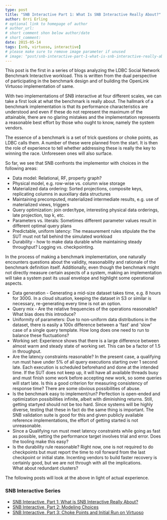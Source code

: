 ```yaml
---
type: post
title: "SNB Interactive Part 1: What Is SNB Interactive Really About?"
author: Orri Erling
# optional link to homepage of author
# author_url: 
# short comment shon below author/date
# short_comment:
date: 2015-05-14
tags: [snb, virtuoso, interactive]
# please make sure to remove image parameter if unused
# image: "post/snb-interactive-part-1-what-is-snb-interactive-really-about/featured.png" 
---
```


This post is the first in a series of blogs analyzing the LDBC Social
Network Benchmark Interactive workload. This is written from the dual
perspective of participating in the benchmark design and of building the
OpenLink Virtuoso implementation of same.    

With two implementations of SNB interactive at four different scales, we
can take a first look at what the benchmark is really about.  The
hallmark of a benchmark implementation is that its
performance characteristics are understood and even if these do not
represent the maximum of the attainable, there are no glaring mistakes
and the implementation represents a reasonable best effort by those who
ought to know, namely the system vendors.

The essence of a benchmark is a set of trick questions or choke points,
as LDBC calls them.  A number of these were planned from the start.  It
is then the role of experience to tell whether addressing these is
really the key to winning the race.  Unforeseen ones will also surface.

So far, we see that SNB confronts the implementor with choices in the
following areas:

* Data model:  Relational, RF, property graph? 
* Physical model, e.g. row-wise vs. column wise storage 
* Materialized data ordering:  Sorted projections, composite keys,
replicating columns in auxxiliary data structures 
* Maintaining precomputed, materialized intermediate results, e.g. use
of materialized views, triggers 
* Query optimization:  join order/type, interesting physical data
orderings, late projection, top k, etc.
* Parameters vs. literals:  Sometimes different parameter values  result
in different optimal query plans
* Predictable, uniform latency:  The measurement rules stipulate the the
SUT must not fall behind the simulated workload 
* Durability - how to make data durable while maintaining steady
throughput?  Logging vs. checkpointing.

In the process of making a benchmark implementation, one
naturally encounters questions about the validity, reasonability and
rationale of the benchmark definition itself.  Additionally, even though
the benchmark might not directly measure certain aspects of a system,
making an implementation will take a system past its usual envelope and
highlight some operational aspects.

* Data generation - Generating a mid-size dataset takes time, e.g. 8
hours for 300G.  In a cloud situation, keeping the dataset in S3 or
similar is necessary, re-generating every time is not an option.
* Query mix - Are the relative frequencies of the operations reasonable?
 What bias does this introduce?
* Uniformity of parameters:  Due to non-uniform data distributions in
the dataset, there is easily a 100x difference between a 'fast' and
'slow' case of a single query template.  How long does one need to run
to balance these fluctuations?
* Working set:  Experience shows that there is a large difference
between almost warm and steady state of working set. This can be a
factor of 1.5 in throughput.  
* Are the latency constraints reasonable?  In the present case, a
qualifying run must have  under 5% of all query executions starting over
1 second late.  Each execution is scheduled beforehand and done at the
intended time.   If the SUT does not keep up, it will have all available
threads busy and must finish some work before accepting new work, so
some queries will start late.  Is this a good criterion for measuring
consistency of response time?  There are some obvious possibilities of
abuse.
* Is the benchmark easy to implement/run?  Perfection is open-ended and
optimization possibilities infinite, albeit with diminishing returns.
 Still, getting startyed should not be too hard.  Since systems will be
highly diverse, testing that these in fact do the same thing is
important.  The SNB validation suite is good for this and given
 publicly available reference implementations, the effort of getting
started is not unreasonable.
* Since a Qualifying run must meet latency constraints while going as
fast as possible, setting the performance target involves trial and
error.  Does the tooling make this easy?  
* Is the durability rule reasonable?  Right now, one is not required to
do checkpoints but must report the time to roll forward from the last
checkpoint or initial state.  Incenting vendors to build faster recovery
is certainly good, but we are not through with all the implications.  
What about redundant clusters?  

The following posts will look at the above in light of actual
experience.

### SNB Interactive Series

* [SNB Interactive, Part 1: What is SNB Interactive Really About?](../snb-interactive-part-1-what-is-snb-interactive-really-about)
* [SNB Interactive, Part 2: Modeling Choices](../snb-interactive-part-2-modeling-choices)
* [SNB Interactive, Part 3: Choke Points and Initial Run on Virtuoso](../snb-interactive-part-3-choke-points-and-initial-run-on-virtuoso/)
